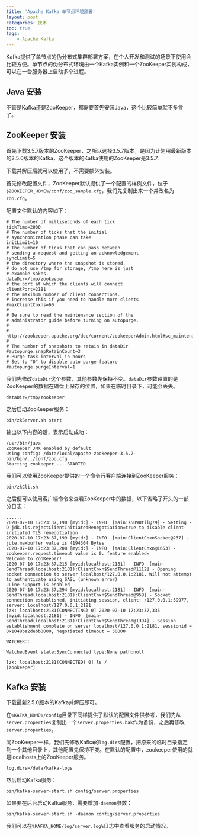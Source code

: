 ```yaml
---
title: 'Apache Kafka 单节点环境部署'
layout: post
categories: 技术
toc: true
tags:
    - Apache Kafka
---
```


Kafka提供了单节点的伪分布式集群部署方案，在个人开发和测试的场景下使用会比较方便。单节点的伪分布式环境由一个Kafka实例和一个ZooKeeper实例构成，可以在一台服务器上启动多个进程。

## Java 安装

不管是Kafka还是ZooKeeper，都需要首先安装Java，这个比较简单就不多言了。

## ZooKeeper 安装

首先下载3.5.7版本的ZooKeeper，之所以选择3.5.7版本，是因为计划用最新版本的2.5.0版本的Kafka，这个版本的Kafka使用的ZooKeeper是3.5.7.

下载并解压后就可以使用了，不需要额外安装。

首先修改配置文件，ZooKeeper默认提供了一个配置的样例文件，位于`$ZOOKEEPER_HOME%/conf/zoo_sample.cfg`，我们先复制出来一个并改名为`zoo.cfg`。

配置文件默认的内容如下：

```
# The number of milliseconds of each tick
tickTime=2000
# The number of ticks that the initial
# synchronization phase can take
initLimit=10
# The number of ticks that can pass between
# sending a request and getting an acknowledgement
syncLimit=5
# the directory where the snapshot is stored.
# do not use /tmp for storage, /tmp here is just
# example sakes.
dataDir=/tmp/zookeeper
# the port at which the clients will connect
clientPort=2181
# the maximum number of client connections.
# increase this if you need to handle more clients
#maxClientCnxns=60
#
# Be sure to read the maintenance section of the
# administrator guide before turning on autopurge.
#
# http://zookeeper.apache.org/doc/current/zookeeperAdmin.html#sc_maintenance
#
# The number of snapshots to retain in dataDir
#autopurge.snapRetainCount=3
# Purge task interval in hours
# Set to "0" to disable auto purge feature
#autopurge.purgeInterval=1
```

我们先修改`dataDir`这个参数，其他参数先保持不变。`dataDir`参数设置的是ZooKeeper的数据在磁盘上保存的位置，如果在临时目录下，可能会丢失。

```
dataDir=/tmp/zookeeper
```

之后启动ZooKeeper服务：

```
bin/zkServer.sh start
```

输出以下内容的话，表示启动成功：

```
/usr/bin/java
ZooKeeper JMX enabled by default
Using config: /data/local/apache-zookeeper-3.5.7-bin/bin/../conf/zoo.cfg
Starting zookeeper ... STARTED
```

我们可以使用ZooKeeper提供的一个命令行客户端连接到ZooKeeper服务：

```
bin/zkCli.sh
```

之后便可以使用客户端命令来查看ZooKeeper中的数据，以下省略了开头的一部分日志：

```
......
2020-07-10 17:23:37,190 [myid:] - INFO  [main:X509Util@79] - Setting -D jdk.tls.rejectClientInitiatedRenegotiation=true to disable client-initiated TLS renegotiation
2020-07-10 17:23:37,199 [myid:] - INFO  [main:ClientCnxnSocket@237] - jute.maxbuffer value is 4194304 Bytes
2020-07-10 17:23:37,208 [myid:] - INFO  [main:ClientCnxn@1653] - zookeeper.request.timeout value is 0. feature enabled=
Welcome to ZooKeeper!
2020-07-10 17:23:37,215 [myid:localhost:2181] - INFO  [main-SendThread(localhost:2181):ClientCnxn$SendThread@1112] - Opening socket connection to server localhost/127.0.0.1:2181. Will not attempt to authenticate using SASL (unknown error)
JLine support is enabled
2020-07-10 17:23:37,294 [myid:localhost:2181] - INFO  [main-SendThread(localhost:2181):ClientCnxn$SendThread@959] - Socket connection established, initiating session, client: /127.0.0.1:59977, server: localhost/127.0.0.1:2181
[zk: localhost:2181(CONNECTING) 0] 2020-07-10 17:23:37,335 [myid:localhost:2181] - INFO  [main-SendThread(localhost:2181):ClientCnxn$SendThread@1394] - Session establishment complete on server localhost/127.0.0.1:2181, sessionid = 0x1048ba2debb0000, negotiated timeout = 30000

WATCHER::

WatchedEvent state:SyncConnected type:None path:null

[zk: localhost:2181(CONNECTED) 0] ls /
[zookeeper]
```

## Kafka 安装

下载最新2.5.0版本的Kafka并解压即可。

在`%KAFKA_HOME%/config`目录下同样提供了默认的配置文件供参考，我们先从`server.properties`复制出一个`server.properties.bak`作为备份，之后再修改`server.properties`。

同ZooKeeper一样，我们先修改Kafka的`log.dirs`配置，把原来的临时目录指定到一个其他目录上，其他配置先保持不变。在默认的配置中，zookeeper使用的就是localhosts上的ZooKeeper服务。

```
log.dirs=/data/kafka-logs
```

然后启动Kafka服务：

```
bin/kafka-server-start.sh config/server.properties
```

如果要在后台启动Kafka服务，需要增加`-daemon`参数：

```
bin/kafka-server-start.sh -daemon config/server.properties
```

我们可以在`%KAFKA_HOME/log/server.log%`日志中查看服务的启动情况。

